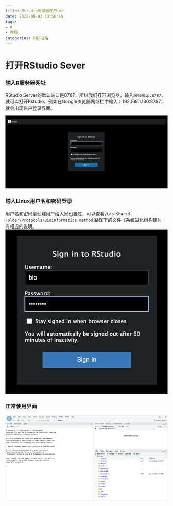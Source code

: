 ```yaml
---
title: Rstudio服务器使用.md
date: 2022-08-02 13:56:48
tags:
- R
- 教程
categories: 科研之路
---
```


<meta name="referrer" content="no-referrer" />

<!--more-->

# 打开RStudio Sever

### 输入R服务器网址

RStudio Server的默认端口是8787，所以我们打开浏览器，输入`服务器ip:8787`，就可以打开Rstudio。例如在Google浏览器网址栏中输入：192.168.1.130:8787，就会出现账户登录界面。

![20220501xvJpuN](https://raw.githubusercontent.com/Lxmic/Picture-bed/master/uPic/2022-05-01-xvJpuN.png)

### 输入Linux用户名和密码登录

用户名和密码是创建用户给大家设置过，可以查看`/Lab-Shared-Folder/Protocols/Bioinformatics method` 路径下的文件《系统进化树构建》，有相应的说明。 ![20220419e50ftc](https://raw.githubusercontent.com/Lxmic/Picture-bed/master/uPic/2022-04-19-e50ftc.png)

### 正常使用界面

![2022-04-19-f40ife](https://raw.githubusercontent.com/Lxmic/Picture-bed/master/uPic/2022-04-19-f40ife.png)
